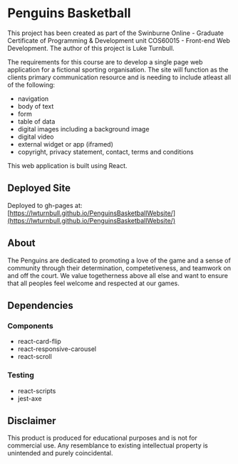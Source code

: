 # Penguins Basketball
This project has been created as part of the Swinburne Online - Graduate Certificate of Programming & Development unit COS60015 - Front-end Web Development. The author of this project is Luke Turnbull.

The requirements for this course are to develop a single page web application for a fictional sporting organisation. The site will function as the clients primary communication resource and is needing to include atleast all of the following:
- navigation
- body of text
- form
- table of data
- digital images including a background image
- digital video
- external widget or app (iframed)
- copyright, privacy statement, contact, terms and conditions

This web application is built using React.

## Deployed Site
Deployed to gh-pages at: [https://lwturnbull.github.io/PenguinsBasketballWebsite/](https://lwturnbull.github.io/PenguinsBasketballWebsite/)

## About
The Penguins are dedicated to promoting a love of the game and a sense of community through their determination, competetiveness, and teamwork on and off the court. We value togetherness above all else and want to ensure that all peoples feel welcome and respected at our games.

## Dependencies
### Components
- react-card-flip
- react-responsive-carousel
- react-scroll
### Testing
- react-scripts
- jest-axe

## Disclaimer
This product is produced for educational purposes and is not for commercial use. Any resemblance to existing intellectual property is unintended and purely coincidental.